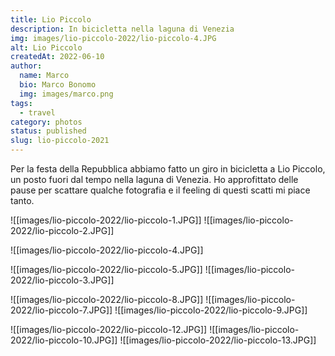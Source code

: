 ```yaml
---
title: Lio Piccolo
description: In bicicletta nella laguna di Venezia
img: images/lio-piccolo-2022/lio-piccolo-4.JPG
alt: Lio Piccolo
createdAt: 2022-06-10
author:
  name: Marco
  bio: Marco Bonomo
  img: images/marco.png
tags:
  - travel
category: photos
status: published
slug: lio-piccolo-2021
---
```


Per la festa della Repubblica abbiamo fatto un giro in bicicletta a Lio Piccolo, un posto fuori dal tempo nella laguna di Venezia. Ho approfittato delle pause per scattare qualche fotografia e il feeling di questi scatti mi piace tanto.


![[images/lio-piccolo-2022/lio-piccolo-1.JPG]]
![[images/lio-piccolo-2022/lio-piccolo-2.JPG]]


![[images/lio-piccolo-2022/lio-piccolo-4.JPG]]


![[images/lio-piccolo-2022/lio-piccolo-5.JPG]]
![[images/lio-piccolo-2022/lio-piccolo-3.JPG]]


![[images/lio-piccolo-2022/lio-piccolo-8.JPG]]
![[images/lio-piccolo-2022/lio-piccolo-7.JPG]]
![[images/lio-piccolo-2022/lio-piccolo-9.JPG]]


![[images/lio-piccolo-2022/lio-piccolo-12.JPG]]
![[images/lio-piccolo-2022/lio-piccolo-10.JPG]]
![[images/lio-piccolo-2022/lio-piccolo-13.JPG]]


